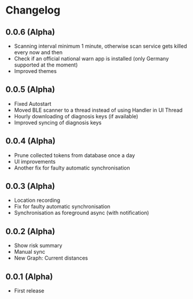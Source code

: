 # Changelog

## 0.0.6 (Alpha)
* Scanning interval minimum 1 minute, otherwise scan service gets killed every now and then
* Check if an official national warn app is installed (only Germany supported at the moment)
* Improved themes

## 0.0.5 (Alpha)
* Fixed Autostart
* Moved BLE scanner to a thread instead of using Handler in UI Thread
* Hourly downloading of diagnosis keys (if available)
* Improved syncing of diagnosis keys

## 0.0.4 (Alpha)
* Prune collected tokens from database once a day
* UI improvements
* Another fix for faulty automatic synchronisation

## 0.0.3 (Alpha)
* Location recording
* Fix for faulty automatic synchronisation
* Synchronisation as foreground async (with notification)

## 0.0.2 (Alpha)
* Show risk summary
* Manual sync
* New Graph: Current distances

## 0.0.1 (Alpha)
* First release